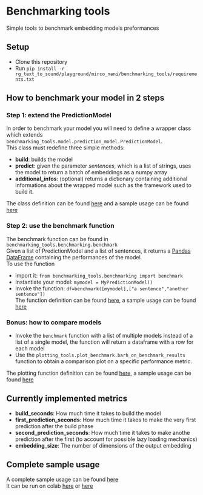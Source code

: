 # Benchmarking tools
Simple tools to benchmark embedding models preformances

## Setup
* Clone this repository
* Run ```pip install -r rg_text_to_sound/playground/mirco_nani/benchmarking_tools/requirements.txt```

## How to benchmark your model in 2 steps
### Step 1: extend the PredictionModel
In order to benchmark your model you will need to define a wrapper class which extends ```benchmarking_tools.model.prediction_model.PredictionModel```.  
This class must redefine three simple methods:  
* **build**: builds the model
* **predict**: given the parameter *sentences*, which is a list of strings, uses the model to return a batch of embeddings as a numpy array
* **additional_infos**: (optional) returns a dictionary containing additional informations about the wrapped model such as the framework used to build it.
  
The class definition can be found [here](src/benchmarking_tools/model/prediction_model.py) and a sample usage can be found [here](src/benchmarking_tools/model/tf_hub_models.py)

### Step 2: use the benchmark function
The benchmark function can be found in ```benchmarking_tools.benchmarking.benchmark```  
Given a list of PredictionModel and a list of sentences, it returns a [Pandas DataFrame](https://pandas.pydata.org/pandas-docs/stable/reference/api/pandas.DataFrame.html) containing the performances of the model.  
To use the function  
* import it: ```from benchmarking_tools.benchmarking import benchmark```  
* Instantiate your model: ```mymodel = MyPredictionModel()```  
* Invoke the function: ```df=benchmark([mymodel],["a sentence","another sentence"])```  
The function definition can be found [here](src/benchmarking_tools/benchmarking.py), a sample usage can be found [here](src/benchmark_tfhub.py)
### Bonus: how to compare models
* Invoke the ```benchmark``` function with a list of multiple models instead of a list of a single model, the function will return a dataframe with a row for each model
* Use the ```plotting_tools.plot_benchmark.barh_on_benchmark_results``` function to obtain a comparison plot on a specific performance metric.  

The plotting function definition can be found [here](src/benchmarking_tools/plotting_tools/plot_benchmark.py), a sample usage can be found [here](src/plot_benchmark_results.py)

## Currently implemented metrics
* **build_seconds**: How much time it takes to build the model
* **first_prediction_seconds**: How much time it takes to make the very first prediction after the build phase
* **second_prediction_seconds**: How much time it takes to make anothe prediction after the first (to account for possible lazy loading mechanics)
* **embedding_size**: The number of dimensions of the output embedding

## Complete sample usage
A complete sample usage can be found [here](notebooks/benchmark_sample_usage.ipynb)  
It can be run on colab [here](https://colab.research.google.com/github/TheSoundOfAIOSR/rg_text_to_sound/blob/main/playground/mirco_nani/benchmarking_tools/notebooks/benchmark_sample_usage.ipynb) or [here](https://colab.research.google.com/github/Mirco-Nani/rg_text_to_sound/blob/main/playground/mirco_nani/benchmarking_tools/notebooks/benchmark_sample_usage.ipynb)